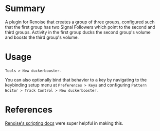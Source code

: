 # Summary
A plugin for Renoise that creates a group of three groups, configured such that the first group has two Signal Followers which point to the second and third groups. Activity in the first group ducks the second group's volume and boosts the third group's volume.

# Usage
`Tools > New duckerbooster`.

You can also optionally bind that behavior to a key by navigating to the keybinding setup menu at `Preferences > Keys` and configuring `Pattern Editor > Track Control > New duckerbooster`.

# References
[Renoise's scripting docs](https://files.renoise.com/xrnx/documentation/) were super helpful in making this.
